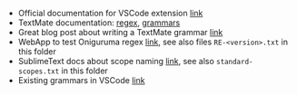 
- Official documentation for VSCode extension [link](https://code.visualstudio.com/api/language-extensions/syntax-highlight-guide)
- TextMate documentation: [regex](https://macromates.com/manual/en/regular_expressions), [grammars](https://macromates.com/manual/en/language_grammars)
- Great blog post about writing a TextMate grammar [link](https://www.apeth.com/nonblog/stories/textmatebundle.html)
- WebApp to test Oniguruma regex [link](https://rubular.com/), see also files `RE-<version>.txt` in this folder
- SublimeText docs about scope naming [link](https://www.sublimetext.com/docs/3/scope_naming.html), see also `standard-scopes.txt` in this folder
- Existing grammars in VSCode [link](https://github.com/microsoft/vscode-textmate/blob/master/test-cases/themes/grammars.json)
